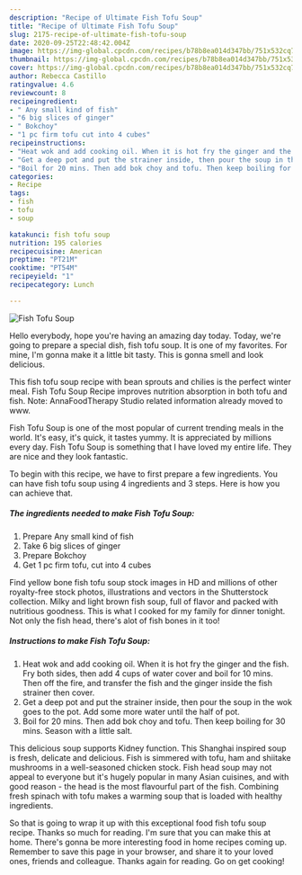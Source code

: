 ```yaml
---
description: "Recipe of Ultimate Fish Tofu Soup"
title: "Recipe of Ultimate Fish Tofu Soup"
slug: 2175-recipe-of-ultimate-fish-tofu-soup
date: 2020-09-25T22:48:42.004Z
image: https://img-global.cpcdn.com/recipes/b78b8ea014d347bb/751x532cq70/fish-tofu-soup-recipe-main-photo.jpg
thumbnail: https://img-global.cpcdn.com/recipes/b78b8ea014d347bb/751x532cq70/fish-tofu-soup-recipe-main-photo.jpg
cover: https://img-global.cpcdn.com/recipes/b78b8ea014d347bb/751x532cq70/fish-tofu-soup-recipe-main-photo.jpg
author: Rebecca Castillo
ratingvalue: 4.6
reviewcount: 8
recipeingredient:
- " Any small kind of fish"
- "6 big slices of ginger"
- " Bokchoy"
- "1 pc firm tofu cut into 4 cubes"
recipeinstructions:
- "Heat wok and add cooking oil. When it is hot fry the ginger and the fish. Fry both sides, then add 4 cups of water cover and boil for 10 mins. Then off the fire, and transfer the fish and the ginger inside the fish strainer then cover."
- "Get a deep pot and put the strainer inside, then pour the soup in the wok goes to the pot. Add some more water until the half of pot."
- "Boil for 20 mins. Then add bok choy and tofu. Then keep boiling for 30 mins. Season with a little salt."
categories:
- Recipe
tags:
- fish
- tofu
- soup

katakunci: fish tofu soup 
nutrition: 195 calories
recipecuisine: American
preptime: "PT21M"
cooktime: "PT54M"
recipeyield: "1"
recipecategory: Lunch

---
```



![Fish Tofu Soup](https://img-global.cpcdn.com/recipes/b78b8ea014d347bb/751x532cq70/fish-tofu-soup-recipe-main-photo.jpg)

Hello everybody, hope you're having an amazing day today. Today, we're going to prepare a special dish, fish tofu soup. It is one of my favorites. For mine, I'm gonna make it a little bit tasty. This is gonna smell and look delicious.

This fish tofu soup recipe with bean sprouts and chilies is the perfect winter meal. Fish Tofu Soup Recipe improves nutrition absorption in both tofu and fish. Note: AnnaFoodTherapy Studio related information already moved to www.

Fish Tofu Soup is one of the most popular of current trending meals in the world. It's easy, it's quick, it tastes yummy. It is appreciated by millions every day. Fish Tofu Soup is something that I have loved my entire life. They are nice and they look fantastic.


To begin with this recipe, we have to first prepare a few ingredients. You can have fish tofu soup using 4 ingredients and 3 steps. Here is how you can achieve that.

<!--inarticleads1-->

##### The ingredients needed to make Fish Tofu Soup:

1. Prepare  Any small kind of fish
1. Take 6 big slices of ginger
1. Prepare  Bokchoy
1. Get 1 pc firm tofu, cut into 4 cubes


Find yellow bone fish tofu soup stock images in HD and millions of other royalty-free stock photos, illustrations and vectors in the Shutterstock collection. Milky and light brown fish soup, full of flavor and packed with nutritious goodness. This is what I cooked for my family for dinner tonight. Not only the fish head, there&#39;s alot of fish bones in it too! 

<!--inarticleads2-->

##### Instructions to make Fish Tofu Soup:

1. Heat wok and add cooking oil. When it is hot fry the ginger and the fish. Fry both sides, then add 4 cups of water cover and boil for 10 mins. Then off the fire, and transfer the fish and the ginger inside the fish strainer then cover.
1. Get a deep pot and put the strainer inside, then pour the soup in the wok goes to the pot. Add some more water until the half of pot.
1. Boil for 20 mins. Then add bok choy and tofu. Then keep boiling for 30 mins. Season with a little salt.


This delicious soup supports Kidney function. This Shanghai inspired soup is fresh, delicate and delicious. Fish is simmered with tofu, ham and shiitake mushrooms in a well-seasoned chicken stock. Fish head soup may not appeal to everyone but it&#39;s hugely popular in many Asian cuisines, and with good reason - the head is the most flavourful part of the fish. Combining fresh spinach with tofu makes a warming soup that is loaded with healthy ingredients. 

So that is going to wrap it up with this exceptional food fish tofu soup recipe. Thanks so much for reading. I'm sure that you can make this at home. There's gonna be more interesting food in home recipes coming up. Remember to save this page in your browser, and share it to your loved ones, friends and colleague. Thanks again for reading. Go on get cooking!

